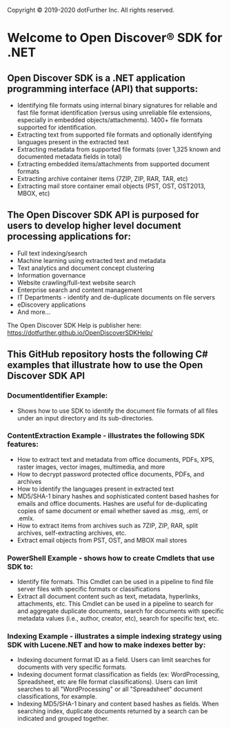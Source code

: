 Copyright © 2019-2020 dotFurther Inc. All rights reserved.

# Welcome to Open Discover® SDK for .NET
## Open Discover SDK is a .NET application programming interface (API) that supports:
- Identifying file formats using internal binary signatures for reliable and fast file format identification 
  (versus using unreliable file extensions, especially in embedded objects/attachments). 1400+ file formats 
  supported for identification.
- Extracting text from supported file formats and optionally identifying languages present in the extracted text
- Extracting metadata from supported file formats (over 1,325 known and documented metadata fields in total)
- Extracting embedded items/attachments from supported document formats
- Extracting archive container items (7ZIP, ZIP, RAR, TAR, etc)
- Extracting mail store container email objects (PST, OST, OST2013, MBOX, etc)

## The Open Discover SDK API is purposed for users to develop higher level document processing applications for:
- Full text indexing/search
- Machine learning using extracted text and metadata
- Text analytics and document concept clustering
- Information governance
- Website crawling/full-text website search
- Enterprise search and content management
- IT Departments - identify and de-duplicate documents on file servers
- eDiscovery applications 
- And more...

The Open Discover SDK Help is publisher here: https://dotfurther.github.io/OpenDiscoverSDKHelp/

## This GitHub repository hosts the following C# examples that illustrate how to use the Open Discover SDK API
### DocumentIdentifier Example:
   - Shows how to use SDK to identify the document file formats of all files under an input directory and its 
     sub-directories. 
### ContentExtraction Example - illustrates the following SDK features:
   - How to extract text and metadata from office documents, PDFs, XPS, raster images, vector images, multimedia, and more
   - How to decrypt password protected office documents, PDFs, and archives
   - How to identify the languages present in extracted text
   - MD5/SHA-1 binary hashes and sophisticated content based hashes for emails and office documents. Hashes are useful for de-duplicating copies of same document or email whether saved as .msg, .eml, or .emlx.
   - How to extract items from archives such as 7ZIP, ZIP, RAR, split archives, self-extracting archives, etc.
   - Extract email objects from PST, OST, and MBOX mail stores
### PowerShell Example - shows how to create Cmdlets that use SDK to:
   - Identify file formats. This Cmdlet can be used in a pipeline to find file server files with specific formats or classifications
   - Extract all document content such as text, metadata, hyperlinks, attachments, etc. This Cmdlet can be used in a pipeline to search for and aggregate duplicate documents, search for documents with specific metadata values (i.e., author, creator, etc), search for specific text, etc. 
### Indexing Example - illustrates a simple indexing strategy using SDK with Lucene.NET and how to make indexes better by:
   - Indexing document format ID as a field. Users can limit searches for documents with very specific formats.
   - Indexing document format classification as fields (ex: WordProcessing, Spreadsheet, etc are file format classifications). Users can limit searches to all "WordProcessing" or all "Spreadsheet" document classifications, for example.
   - Indexing MD5/SHA-1 binary and content based hashes as fields. When searching index, duplicate documents returned by a search can be indicated and grouped together.
